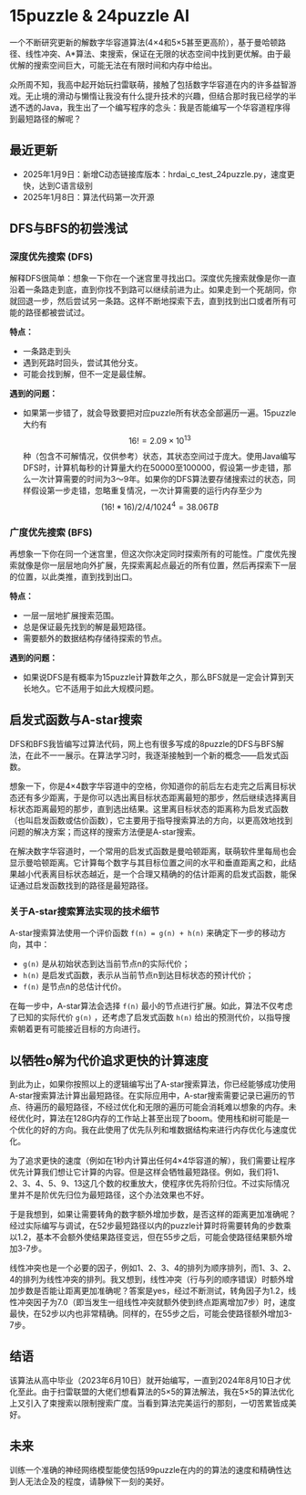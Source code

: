 # 15puzzle & 24puzzle AI

一个不断研究更新的解数字华容道算法(4×4和5×5甚至更高阶），基于曼哈顿路径、线性冲突、A*算法、束搜索，保证在无限的状态空间中找到更优解。由于最优解的搜索空间巨大，可能无法在有限时间和内存中给出。

众所周不知，我高中起开始玩扫雷联萌，接触了包括数字华容道在内的许多益智游戏。无止境的滑动与懒惰让我没有什么提升技术的兴趣，但结合那时我已经学的半透不透的Java，我生出了一个编写程序的念头：我是否能编写一个华容道程序得到最短路径的解呢？

## 最近更新

- 2025年1月9日：新增C动态链接库版本：hrdai_c_test_24puzzle.py，速度更快，达到C语言级别
- 2025年1月8日：算法代码第一次开源

## DFS与BFS的初尝浅试

### 深度优先搜索 (DFS)

解释DFS很简单：想象一下你在一个迷宫里寻找出口。深度优先搜索就像是你一直沿着一条路走到底，直到你找不到路可以继续前进为止。如果走到一个死胡同，你就回退一步，然后尝试另一条路。这样不断地探索下去，直到找到出口或者所有可能的路径都被尝试过。

**特点：**
- 一条路走到头
- 遇到死路时回头，尝试其他分支。
- 可能会找到解，但不一定是最佳解。

**遇到的问题：**
- 如果第一步错了，就会导致要把对应puzzle所有状态全部遍历一遍。15puzzle大约有 $$16! = 2.09 \times 10^{13}$$ 种（包含不可解情况，仅供参考）状态，其状态空间过于庞大。使用Java编写DFS时，计算机每秒的计算量大约在50000至100000，假设第一步走错，那么一次计算需要的时间为3～9年。如果你的DFS算法要存储搜索过的状态，同样假设第一步走错，忽略重复情况，一次计算需要的运行内存至少为 $$(16!*16)/2/4/1024^4=38.06TB$$

### 广度优先搜索 (BFS)

再想象一下你在同一个迷宫里，但这次你决定同时探索所有的可能性。广度优先搜索就像是你一层层地向外扩展，先探索离起点最近的所有位置，然后再探索下一层的位置，以此类推，直到找到出口。

**特点：**
- 一层一层地扩展搜索范围。
- 总是保证最先找到的解是最短路径。
- 需要额外的数据结构存储待探索的节点。

**遇到的问题：**
- 如果说DFS是有概率为15puzzle计算数年之久，那么BFS就是一定会计算到天长地久。它不适用于如此大规模问题。

## 启发式函数与A-star搜索

DFS和BFS我皆编写过算法代码，网上也有很多写成的8puzzle的DFS与BFS解法，在此不一一展示。在算法学习时，我逐渐接触到一个新的概念——启发式函数。

想象一下，你是4×4数字华容道中的空格，你知道你的前后左右走完之后离目标状态还有多少距离，于是你可以选出离目标状态距离最短的那步，然后继续选择离目标状态距离最短的那步，直到选出结果。这里离目标状态的距离称为启发式函数（也叫启发函数或估价函数），它主要用于指导搜索算法的方向，以更高效地找到问题的解决方案；而这样的搜索方法便是A-star搜索。

在解决数字华容道时，一个常用的启发式函数是曼哈顿距离，联萌软件里每局也会显示曼哈顿距离。它计算每个数字与其目标位置之间的水平和垂直距离之和，此结果越小代表离目标状态越近，是一个合理又精确的的估计距离的启发式函数，能保证通过启发函数找到的路径是最短路径。

### 关于A-star搜索算法实现的技术细节

A-star搜索算法使用一个评价函数 `f(n) = g(n) + h(n)`  来确定下一步的移动方向，其中：
- `g(n)`  是从初始状态到达当前节点n的实际代价；
- `h(n)`  是启发式函数，表示从当前节点n到达目标状态的预计代价；
- `f(n)`  是节点n的总估计代价。

在每一步中，A-star算法会选择 `f(n)`  最小的节点进行扩展。如此，算法不仅考虑了已知的实际代价 `g(n)` ，还考虑了启发式函数 `h(n)`  给出的预测代价，以指导搜索朝着更有可能接近目标的方向进行。

## 以牺牲o解为代价追求更快的计算速度

到此为止，如果你按照以上的逻辑编写出了A-star搜索算法，你已经能够成功使用A-star搜索算法计算出最短路径。在实际应用中，A-star搜索需要记录已遍历的节点、待遍历的最短路径，不经过优化和无限的遍历可能会消耗难以想象的内存。未经优化时，算法在128G内存的工作站上甚至出现了boom。使用栈和树可能是一个优化的好的方向。我在此使用了优先队列和堆数据结构来进行内存优化与速度优化。

为了追求更快的速度（例如在1秒内计算出任何4×4华容道的解），我们需要让程序优先计算我们想让它计算的内容。但是这样会牺牲最短路径。例如，我们将1、2、3、4、5、9、13这几个数的权重放大，使程序优先将阶归位。不过实际情况里并不是阶优先归位为最短路径，这个办法效果也不好。

于是我想到，如果让需要转角的数字额外增加步数，是否这样的距离更加准确呢？经过实际编写与调试，在52步最短路径以内的puzzle计算时将需要转角的步数乘以1.2，基本不会额外使结果路径变远，但在55步之后，可能会使路径结果额外增加3-7步。

线性冲突也是一个必要的因子，例如1、2、3、4的排列为顺序排列，而1、3、2、4的排列为线性冲突的排列。我又想到，线性冲突（行与列的顺序错误）时额外增加步数是否能让距离更加准确呢？答案是yes，经过不断测试，转角因子为1.2，线性冲突因子为7.0（即当发生一组线性冲突就额外使到终点距离增加7步）时，速度最快，在52步以内也非常精确。同样的，在55步之后，可能会使路径额外增加3-7步。

## 结语

该算法从高中毕业（2023年6月10日）就开始编写，一直到2024年8月10日才优化至此。由于扫雷联盟的大佬们想看算法的5×5的算法解法，我在5×5的算法优化上又引入了束搜索以限制搜索广度。当看到算法完美运行的那刻，一切苦累皆成美好。

## 未来

训练一个准确的神经网络模型能使包括99puzzle在内的的算法的速度和精确性达到人无法企及的程度，请静候下一刻的美好。
